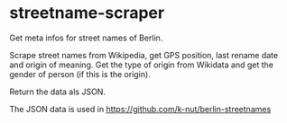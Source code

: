 # streetname-scraper

Get meta infos for street names of Berlin.

Scrape street names from Wikipedia, get GPS position, last rename date and origin of meaning.
Get the type of origin from Wikidata and get the gender of person (if this is the origin).

Return the data als JSON.

The JSON data is used in https://github.com/k-nut/berlin-streetnames
